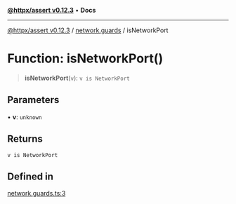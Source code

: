 [**@httpx/assert v0.12.3**](../../README.md) • **Docs**

***

[@httpx/assert v0.12.3](../../README.md) / [network.guards](../README.md) / isNetworkPort

# Function: isNetworkPort()

> **isNetworkPort**(`v`): `v is NetworkPort`

## Parameters

• **v**: `unknown`

## Returns

`v is NetworkPort`

## Defined in

[network.guards.ts:3](https://github.com/belgattitude/httpx/blob/74dc9cd764aa64a9b1889ffb70a7f65e9435af37/packages/assert/src/network.guards.ts#L3)
